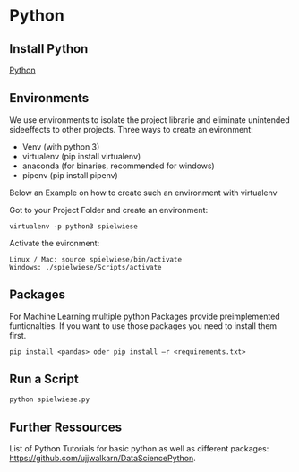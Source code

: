 # Python

## Install Python

<a href='https://realpython.com/installing-python/'>Python</a>

## Environments

We use environments to isolate the project librarie and eliminate unintended sideeffects to other projects.
Three ways to create an evironment:
- Venv (with python 3)
- virtualenv (pip install virtualenv)
- anaconda (for binaries, recommended for windows)
- pipenv (pip install pipenv)

Below an Example on how to create such an environment with virtualenv

Got to your Project Folder and create an environment: 

```
virtualenv -p python3 spielwiese
```

Activate the evironment:
```
Linux / Mac: source spielwiese/bin/activate
Windows: ./spielwiese/Scripts/activate
```
## Packages 
For Machine Learning multiple python Packages provide preimplemented funtionalties. If you want to use those packages you need to install them first. 
```
pip install <pandas> oder pip install –r <requirements.txt>
```
## Run a Script
```
python spielwiese.py
```

## Further Ressources
List of Python Tutorials for basic python as well as different packages: https://github.com/ujjwalkarn/DataSciencePython. 